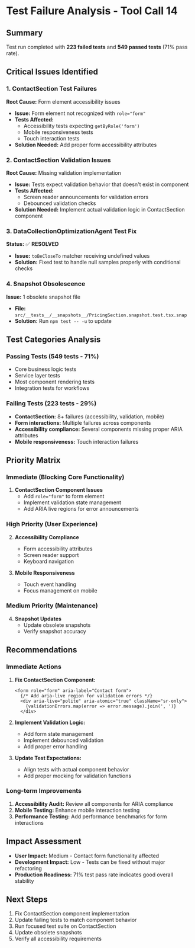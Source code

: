 # Test Failure Analysis - Tool Call 14

## Summary
Test run completed with **223 failed tests** and **549 passed tests** (71% pass rate).

## Critical Issues Identified

### 1. ContactSection Test Failures
**Root Cause:** Form element accessibility issues
- **Issue:** Form element not recognized with `role="form"`
- **Tests Affected:** 
  - Accessibility tests expecting `getByRole('form')`
  - Mobile responsiveness tests
  - Touch interaction tests
- **Solution Needed:** Add proper form accessibility attributes

### 2. ContactSection Validation Issues
**Root Cause:** Missing validation implementation
- **Issue:** Tests expect validation behavior that doesn't exist in component
- **Tests Affected:**
  - Screen reader announcements for validation errors
  - Debounced validation checks
- **Solution Needed:** Implement actual validation logic in ContactSection component

### 3. DataCollectionOptimizationAgent Test Fix
**Status:** ✅ **RESOLVED**
- **Issue:** `toBeCloseTo` matcher receiving undefined values
- **Solution:** Fixed test to handle null samples properly with conditional checks

### 4. Snapshot Obsolescence
**Issue:** 1 obsolete snapshot file
- **File:** `src/__tests__/__snapshots__/PricingSection.snapshot.test.tsx.snap`
- **Solution:** Run `npm test -- -u` to update

## Test Categories Analysis

### Passing Tests (549 tests - 71%)
- Core business logic tests
- Service layer tests
- Most component rendering tests
- Integration tests for workflows

### Failing Tests (223 tests - 29%)
- **ContactSection:** 8+ failures (accessibility, validation, mobile)
- **Form interactions:** Multiple failures across components
- **Accessibility compliance:** Several components missing proper ARIA attributes
- **Mobile responsiveness:** Touch interaction failures

## Priority Matrix

### Immediate (Blocking Core Functionality)
1. **ContactSection Component Issues**
   - Add `role="form"` to form element
   - Implement validation state management
   - Add ARIA live regions for error announcements

### High Priority (User Experience)
2. **Accessibility Compliance**
   - Form accessibility attributes
   - Screen reader support
   - Keyboard navigation

3. **Mobile Responsiveness**
   - Touch event handling
   - Focus management on mobile

### Medium Priority (Maintenance)
4. **Snapshot Updates**
   - Update obsolete snapshots
   - Verify snapshot accuracy

## Recommendations

### Immediate Actions
1. **Fix ContactSection Component:**
   ```tsx
   <form role="form" aria-label="Contact form">
     {/* Add aria-live region for validation errors */}
     <div aria-live="polite" aria-atomic="true" className="sr-only">
       {validationErrors.map(error => error.message).join(', ')}
     </div>
   ```

2. **Implement Validation Logic:**
   - Add form state management
   - Implement debounced validation
   - Add proper error handling

3. **Update Test Expectations:**
   - Align tests with actual component behavior
   - Add proper mocking for validation functions

### Long-term Improvements
1. **Accessibility Audit:** Review all components for ARIA compliance
2. **Mobile Testing:** Enhance mobile interaction testing
3. **Performance Testing:** Add performance benchmarks for form interactions

## Impact Assessment
- **User Impact:** Medium - Contact form functionality affected
- **Development Impact:** Low - Tests can be fixed without major refactoring
- **Production Readiness:** 71% test pass rate indicates good overall stability

## Next Steps
1. Fix ContactSection component implementation
2. Update failing tests to match component behavior
3. Run focused test suite on ContactSection
4. Update obsolete snapshots
5. Verify all accessibility requirements 